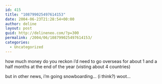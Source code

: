 ```yaml
---
id: 415
title: "108799025497614153"
date: 2004-06-23T21:28:54+00:00
author: deline
layout: post
guid: http://delineneo.com/?p=300
permalink: /2004/06/108799025497614153/
categories:
  - Uncategorized
---
```

how much money do you reckon i&#8217;d need to go overseas for about 1 and a half months at the end of the year (visting about 4 countries)

but in other news, i&#8217;m going snowboarding&#8230; (i think?) woot&#8230;
